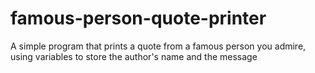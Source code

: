 # famous-person-quote-printer
A simple program that prints a quote from a famous person you admire, using variables to store the author's name and the message
